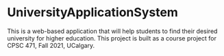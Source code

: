 # UniversityApplicationSystem
This is a web-based application that will help students to find their desired university for higher education. This project is built as a course project for CPSC 471, Fall 2021, UCalgary.
